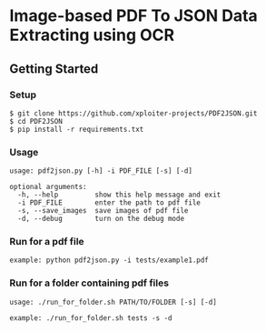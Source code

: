 # Image-based PDF To JSON Data Extracting using OCR

## Getting Started

### Setup
```
$ git clone https://github.com/xploiter-projects/PDF2JSON.git
$ cd PDF2JSON
$ pip install -r requirements.txt
```

### Usage
```
usage: pdf2json.py [-h] -i PDF_FILE [-s] [-d]

optional arguments:
  -h, --help         show this help message and exit
  -i PDF_FILE        enter the path to pdf file
  -s, --save_images  save images of pdf file
  -d, --debug        turn on the debug mode

```

### Run for a pdf file

```example: python pdf2json.py -i tests/example1.pdf```

### Run for a folder containing pdf files

```
usage: ./run_for_folder.sh PATH/TO/FOLDER [-s] [-d]
```
```
example: ./run_for_folder.sh tests -s -d
```
